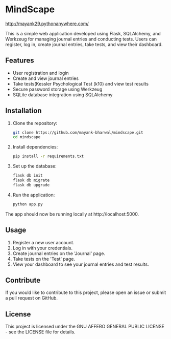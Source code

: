 # MindScape
http://mayank29.pythonanywhere.com/

This is a simple web application developed using Flask, SQLAlchemy, and Werkzeug for managing journal entries and conducting tests. Users can register, log in, create journal entries, take tests, and view their dashboard.

## Features

- User registration and login
- Create and view journal entries
- Take tests(Kessler Psychological Test (k10) and view test results
- Secure password storage using Werkzeug
- SQLite database integration using SQLAlchemy

## Installation

1. Clone the repository:

   ```bash
   git clone https://github.com/mayank-bharwal/mindscape.git
   cd mindscape
   ```

2. Install dependencies:

   ```bash
   pip install -r requirements.txt
   ```

3. Set up the database:

   ```bash
   flask db init
   flask db migrate
   flask db upgrade
   ```

4. Run the application:

   ```bash
   python app.py
   ```

The app should now be running locally at http://localhost:5000.

## Usage

1. Register a new user account.
2. Log in with your credentials.
3. Create journal entries on the 'Journal' page.
4. Take tests on the 'Test' page.
5. View your dashboard to see your journal entries and test results.

## Contribute

If you would like to contribute to this project, please open an issue or submit a pull request on GitHub.

## License

This project is licensed under the GNU AFFERO GENERAL PUBLIC LICENSE - see the LICENSE file for details.
```
